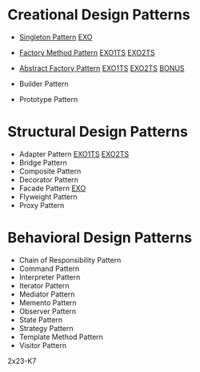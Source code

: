 # Creational Design Patterns

- [Singleton Pattern](/ressource/skeleton/index.md) [EXO](/exo/creational/singleton/index.ts)

- [Factory Method Pattern](/ressource/factoryMethod/index.md) [EXO1TS](/exo/creational/factoryMethod/1/index.ts) [EXO2TS](/exo/creational/factoryMethod/2/index.ts)

- [Abstract Factory Pattern](/ressource/abstractFactory/index.md) [EXO1TS](/exo/creational/abstractFactory/1/index.ts) [EXO2TS](/exo/creational/abstractFactory/2/index.ts) [BONUS](/exo/creational/abstractFactory/2/bonus.ts)

- Builder Pattern
- Prototype Pattern
# Structural Design Patterns
- Adapter Pattern [EXO1TS](/exo/structural/adapter/1/index.ts) [EXO2TS](/exo/structural/adapter/2/index.ts)
- Bridge Pattern
- Composite Pattern
- Decorator Pattern
- Facade Pattern [EXO](/exo/structural/facade/index.ts)
- Flyweight Pattern
- Proxy Pattern
# Behavioral Design Patterns
- Chain of Responsibility Pattern
- Command Pattern
- Interpreter Pattern
- Iterator Pattern
- Mediator Pattern
- Memento Pattern
- Observer Pattern
- State Pattern
- Strategy Pattern
- Template Method Pattern
- Visitor Pattern

2x23-K7